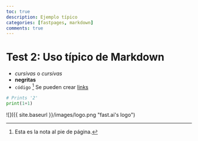 ```yaml
---
toc: true
description: Ejemplo típico
categories: [fastpages, markdown]
comments: true
---
```

# Test 2: Uso típico de Markdown

* *cursivas* o _cursivas_
* **negritas**
* `código` [^1]
Se pueden crear [links](https://www.markdownguide.org/cheat-sheet/) 

```python
# Prints '2'
print(1+1)
```

![]({{ site.baseurl }}/images/logo.png "fast.ai's logo")


[^1]: Esta es la nota al pie de página.